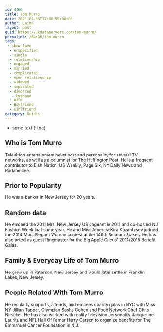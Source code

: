 ```yaml
---
id: 4466
title: Tom Murro
date: 2021-04-06T17:00:55+00:00
author: Laima
layout: post
guid: https://ukdataservers.com/tom-murro/
permalink: /04/06/tom-murro
tags:
 - show love
  - unspecified
  - single
  - relationship
  - engaged
  - married
  - complicated
  - open relationship
  - widowed
  - separated
  - divorced
   - Husband
  - Wife
  - Boyfriend
  - Girlfriend
category: Guides
---
```


* some text
{: toc}


## Who is Tom Murro
                  
                  
                  
Television entertainment news host and personality for several TV networks, as well as a columnist for The Huffington Post. He is a frequent contributor to Dish Nation, US Weekly, Page Six, NY Daily News and Radaronline.
                  
              
            
              
            
                
                
                
## Prior to Popularity
                  
                  
                  
He was a banker in New Jersey for 20 years.
                  
              
            
              
            
                
                
                
## Random data
                  
                  
                  
He emceed the 2011 Mrs. New Jersey US pageant in 2011 and co-hosted NJ Fashion Week that same year. He and Miss America Kira Kazantzsev judged the 2014 Most Elegant Woman contest at the 146th Belmont Stakes. He has also acted as guest Ringmaster for the Big Apple Circus&#8217; 2014/2015 Benefit Galas.
                  
              
            
              
            
                
                
                
## Family & Everyday Life of Tom Murro
                  
                  
                  
He grew up in Paterson, New Jersey and would later settle in Franklin Lakes, New Jersey.
                  
              
            
              
            
                
                
                
## People Related With Tom Murro
                  
                  
                  
He regularly supports, attends, and emcees charity galas in NYC with Miss NY Jillian Tapper, Olympian Sasha Cohen and Food Network Chef Chris Nirschel. He has also worked with reality television personality Jacqueline Laurita and NFL Hall Of Famer Harry Carson to organize benefits for The Emmanuel Cancer Foundation in N.J.
                  
              
            
              
            
                
              
            
              
              
            
            
              
            
          
          
          